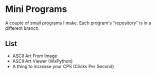 # Mini Programs

A couple of small programs I make. Each program's "repository" is in a different branch.

## List

- ASCII Art From Image
- ASCII Art Viewer (WxPython)
- A thing to increase your CPS (Clicks Per Second)
